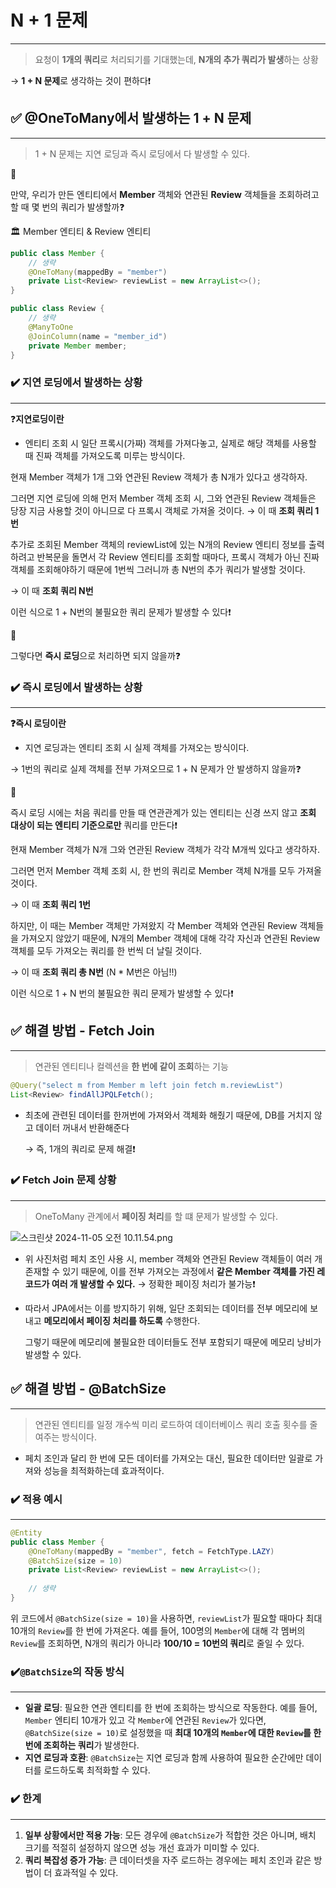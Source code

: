 # N + 1 문제

---

> 요청이 **1개의 쿼리**로 처리되기를 기대했는데, **N개의 추가 쿼리가 발생**하는 상황
> 

-> **1 + N 문제**로 생각하는 것이 편하다❗

## ✅ @OneToMany에서 발생하는 1 + N 문제

---

> 1 + N 문제는 지연 로딩과 즉시 로딩에서 다 발생할 수 있다.
> 

<aside>
🔑

만약, 우리가 만든 엔티티에서 **Member** 객체와 연관된 **Review** 객체들을 조회하려고 할 때 몇 번의 쿼리가 발생할까❓

</aside>

🏛️ Member 엔티티 & Review 엔티티

```java
public class Member {
	// 생략
	@OneToMany(mappedBy = "member")
	private List<Review> reviewList = new ArrayList<>();
}

public class Review {
	// 생략
	@ManyToOne
	@JoinColumn(name = "member_id")
	private Member member;
}
```

### ✔️ 지연 로딩에서 발생하는 상황

---

❓**지연로딩이란**

- 엔티티 조회 시 일단 프록시(가짜) 객체를 가져다놓고, 실제로 해당 객체를 사용할 때 진짜 객체를 가져오도록 미루는 방식이다.

현재 Member 객체가 1개 그와 연관된 Review 객체가 총 N개가 있다고 생각하자.

그러면 지연 로딩에 의해 먼저 Member 객체 조회 시, 그와 연관된 Review 객체들은 당장 지금 사용할 것이 아니므로 다 프록시 객체로 가져올 것이다.
→ 이 때 **조회 쿼리 1번**

추가로 조회된 Member 객체의 reviewList에 있는 N개의 Review 엔티티 정보를 출력하려고 반복문을 돌면서 각 Review 엔티티를 조회할 때마다, 프록시 객체가 아닌 진짜 객체를 조회해야하기 때문에 1번씩 그러니까 총 N번의 추가 쿼리가 발생할 것이다.

→ 이 때 **조회 쿼리 N번**

이런 식으로 1 + N번의 불필요한 쿼리 문제가 발생할 수 있다❗

<aside>
🔑

그렇다면 **즉시 로딩**으로 처리하면 되지 않을까❓

</aside>

### ✔️ 즉시 로딩에서 발생하는 상황

---

**❓즉시 로딩이란**

- 지연 로딩과는 엔티티 조회 시 실제 객체를 가져오는 방식이다.

→ 1번의 쿼리로 실제 객체를 전부 가져오므로 1 + N 문제가 안 발생하지 않을까❓

<aside>
🔑

즉시 로딩 시에는 처음 쿼리를 만들 때 연관관계가 있는 엔티티는 신경 쓰지 않고 **조회 대상이 되는 엔티티 기준으로만** 쿼리를 만든다❗

</aside>

현재 Member 객체가 N개 그와 연관된 Review 객체가 각각 M개씩 있다고 생각하자.

그러면 먼저 Member 객체 조회 시, 한 번의 쿼리로 Member 객체 N개를 모두 가져올 것이다.

→ 이 때 **조회 쿼리 1번**

하지만, 이 때는 Member 객체만 가져왔지 각 Member 객체와 연관된 Review 객체들을 가져오지 않았기 때문에, N개의 Member 객체에 대해 각각 자신과 연관된 Review 객체를 모두 가져오는 쿼리를 한 번씩 더 날릴 것이다.

→ 이 때 **조회 쿼리 총 N번** (N * M번은 아님!!)

이런 식으로 1 + N 번의 불필요한 쿼리 문제가 발생할 수 있다❗

## ✅ 해결 방법 - Fetch Join

---

> 연관된 엔티티나 컬렉션을 **한 번에 같이 조회**하는 기능
> 

```java
@Query("select m from Member m left join fetch m.reviewList")
List<Review> findAllJPQLFetch();
```

- 최초에 관련된 데이터를 한꺼번에 가져와서 객체화 해줬기 때문에,
DB를 거치지 않고 데이터 꺼내서 반환해준다
    
    → 즉, 1개의 쿼리로 문제 해결❗
    

### ✔️ Fetch Join 문제 상황

---

> OneToMany 관계에서 **페이징 처리**를 할 떄 문제가 발생할 수 있다.
> 

![스크린샷 2024-11-05 오전 10.11.54.png](https://prod-files-secure.s3.us-west-2.amazonaws.com/f1912130-0409-4e90-a90f-6091ae253e73/2e584bd0-e990-4776-81e5-a23114fbf6b5/%E1%84%89%E1%85%B3%E1%84%8F%E1%85%B3%E1%84%85%E1%85%B5%E1%86%AB%E1%84%89%E1%85%A3%E1%86%BA_2024-11-05_%E1%84%8B%E1%85%A9%E1%84%8C%E1%85%A5%E1%86%AB_10.11.54.png)

- 위 사진처럼 페치 조인 사용 시, member 객체와 연관된 Review 객체들이 여러 개 존재할 수 있기 때문에, 이를 전부 가져오는 과정에서 **같은 Member 객체를 가진 레코드가 여러 개 발생할 수 있다.** → 정확한 페이징 처리가 불가능❗
- 따라서 JPA에서는 이를 방지하기 위해, 일단 조회되는 데이터를 전부 메모리에 보내고 **메모리에서 페이징 처리를 하도록** 수행한다.
    
    그렇기 때문에 메모리에 불필요한 데이터들도 전부 포함되기 때문에 메모리 낭비가 발생할 수 있다.
    

## ✅ 해결 방법 - @BatchSize

---

> 연관된 엔티티를 일정 개수씩 미리 로드하여 데이터베이스 쿼리 호출 횟수를 줄여주는 방식이다.
> 
- 페치 조인과 달리 한 번에 모든 데이터를 가져오는 대신, 필요한 데이터만 일괄로 가져와 성능을 최적화하는데 효과적이다.

### ✔️ 적용 예시

---

```java
@Entity
public class Member {
    @OneToMany(mappedBy = "member", fetch = FetchType.LAZY)
    @BatchSize(size = 10)
    private List<Review> reviewList = new ArrayList<>();
    
    // 생략
}

```

위 코드에서 `@BatchSize(size = 10)`을 사용하면, `reviewList`가 필요할 때마다 최대 10개의 `Review`를 한 번에 가져온다. 예를 들어, 100명의 `Member`에 대해 각 멤버의 `Review`를 조회하면, N개의 쿼리가 아니라 **100/10 = 10번의 쿼리**로 줄일 수 있다.

### ✔️`@BatchSize`의 작동 방식

---

- **일괄 로딩**: 필요한 연관 엔티티를 한 번에 조회하는 방식으로 작동한다. 예를 들어, `Member` 엔티티 10개가 있고 각 `Member`에 연관된 `Review`가 있다면, `@BatchSize(size = 10)`로 설정했을 때 **최대 10개의 `Member`에 대한 `Review`를 한 번에 조회하는 쿼리**가 발생한다.
- **지연 로딩과 호환**: `@BatchSize`는 지연 로딩과 함께 사용하여 필요한 순간에만 데이터를 로드하도록 최적화할 수 있다.

### ✔️ 한계

---

1. **일부 상황에서만 적용 가능**: 모든 경우에 `@BatchSize`가 적합한 것은 아니며, 배치 크기를 적절히 설정하지 않으면 성능 개선 효과가 미미할 수 있다.
2. **쿼리 복잡성 증가 가능**: 큰 데이터셋을 자주 로드하는 경우에는 페치 조인과 같은 방법이 더 효과적일 수 있다.
